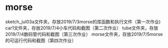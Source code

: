 # morse
sketch_jul03a文件夹，存放2019/7/3morse的库函数和执行文件（第一次作业)
car1文件夹，存放2019/7/4小车代码和截图（第二次作业）
tube文件夹，存放2019/7/4数码管代码和截图（第三次作业）
morse文件夹，存放2019/7/5morse的可运行代码和截图（第四次作业）
